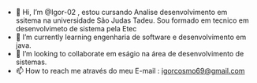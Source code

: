 - 👋 Hi, I’m @Igor-02  , estou cursando Analise desenvolvimento em ssitema  na universidade São Judas Tadeu. Sou formado em tecnico  em desenvolvimeto de sistema  pela Etec
- 🌱 I’m currently learning engenharia de software e desenvolvimento em java.
- 💞️ I’m looking to collaborate  em eságio na área de desenvolvimento de sistemas.
- 📫 How to reach me  através  do meu E-mail : igorcosmo69@gmail.com

<!---
Igor-02/Igor-02 is a ✨ special ✨ repository because its `README.md` (this file) appears on your GitHub profile.
You can click the Preview link to take a look at your changes.
--->
